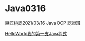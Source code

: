 # Java0316
巨匠桃認2021/03/16 Java OCP 認證班

<a href="https://github.com/MayMayHuang/Java0316/blob/master/src/main/java/com/ocp/day01/HelloWorld.java">HelloWorld我的第一支Java程式</a>
<br>
